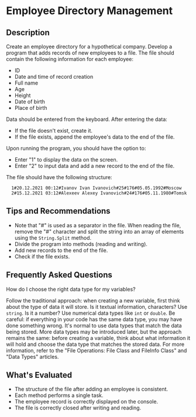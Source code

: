 # Employee Directory Management

## Description

Create an employee directory for a hypothetical company. Develop a program that adds records of new employees to a file. The file should contain the following information for each employee:

- ID
- Date and time of record creation
- Full name
- Age
- Height
- Date of birth
- Place of birth

Data should be entered from the keyboard. After entering the data:

- If the file doesn't exist, create it.
- If the file exists, append the employee's data to the end of the file.

Upon running the program, you should have the option to:

- Enter "1" to display the data on the screen.
- Enter "2" to input data and add a new record to the end of the file.

The file should have the following structure:

```
  1#20.12.2021 00:12#Ivanov Ivan Ivanovich#25#176#05.05.1992#Moscow
  2#15.12.2021 03:12#Alexeev Alexey Ivanovich#24#176#05.11.1980#Tomsk

```


## Tips and Recommendations

- Note that "#" is used as a separator in the file. When reading the file, remove the "#" character and split the string into an array of elements using the `String.Split` method.
- Divide the program into methods (reading and writing).
- Add new records to the end of the file.
- Check if the file exists.

## Frequently Asked Questions

How do I choose the right data type for my variables?

Follow the traditional approach: when creating a new variable, first think about the type of data it will store. Is it textual information, characters? Use `string`. Is it a number? Use numerical data types like `int` or `double`. Be careful: if everything in your code has the same data type, you may have done something wrong. It's normal to use data types that match the data being stored. More data types may be introduced later, but the approach remains the same: before creating a variable, think about what information it will hold and choose the data type that matches the stored data. For more information, refer to the "File Operations: File Class and FileInfo Class" and "Data Types" articles.

## What's Evaluated

- The structure of the file after adding an employee is consistent.
- Each method performs a single task.
- The employee record is correctly displayed on the console.
- The file is correctly closed after writing and reading.

